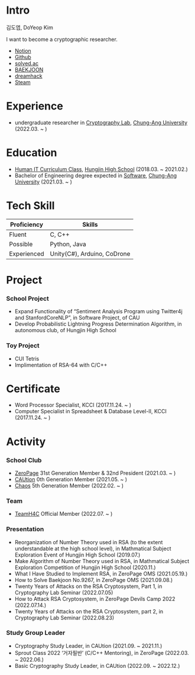 # Intro

김도엽, DoYeop Kim

I want to become a cryptographic researcher.

- [Notion](https://kredsya.notion.site/Front-Page-bf3183441b2a43588e3661bfed2e9bdb)
- [Github](https://github.com/Kredsya)
- [solved.ac](https://solved.ac/profile/clock)
- [BAEKJOON](https://www.acmicpc.net/user/clock)
- [dreamhack](https://dreamhack.io/users/25572)
- [Steam](https://steamcommunity.com/id/21432134/)

# Experience

- undergraduate researcher in [Cryptography Lab](http://www.hyungtaelee.com/), [Chung-Ang University](https://www.cau.ac.kr/index.do) (2022.03. ~ )

# Education

- [Human IT Curriculum Class](https://hungjin.hs.kr/doc.view?mcode=1810&cate=1810), [Hungjin High School](https://hungjin.hs.kr/?_page=1) (2018.03. ~ 2021.02.)
- Bachelor of Engineering degree expected in [Software](https://cse.cau.ac.kr/main.php), [Chung-Ang University](https://www.cau.ac.kr/index.do) (2021.03. ~ )

#  Tech Skill

| Proficiency | Skills |
| --- | --- |
| Fluent | C, C++ |
| Possible | Python, Java |
| Experienced | Unity(C#), Arduino, CoDrone |

# Project

### School Project

- Expand Functionality of “Sentiment Analysis Program using Twitter4j and StanfordCoreNLP”, in Software Project, of CAU
- Develop Probabilistic Lightning Progress Determination Algorithm, in autonomous club, of Hungjin High School

### Toy Project

- CUI Tetris
- Implimentation of RSA-64 with C/C++

# Certificate

- Word Processor Specialist, KCCI (2017.11.24. ~ )
- Computer Specialist in Spreadsheet & Database Level-Ⅱ, KCCI (2017.11.24. ~ )

# Activity

### School Club

- [ZeroPage](https://wiki.zeropage.org/wiki.php) 31st Generation Member & 32nd President (2021.03. ~ )
- [CAUtion](https://1unaram.notion.site/1unaram/CAUtion-e608f0a8dda34822be5cfeea9e9e6124) 0th Generation Member (2021.05. ~ )
- [Chaos](https://cauchaos.github.io/) 5th Generation Member (2022.02. ~ )

### Team

- [TeamH4C](https://teamh4c.com/) Official Member (2022.07. ~ )

### Presentation

- Reorganization of Number Theory used in RSA (to the extent understandable at the high school level), in Mathmatical Subject Exploration Event of Hungjin High School (2019.07.)
- Make Algorithm of Number Theory used in RSA, in Mathmatical Subject Exploration Competition of Hungjin High School (2020.11.)
- What I Have Studied to Implement RSA, in ZeroPage OMS (2021.05.19.)
- How to Solve Baekjoon No.9267, in ZeroPage OMS (2021.09.08.)
- Twenty Years of Attacks on the RSA Cryptosystem, Part 1, in Cryptography Lab Seminar (2022.07.05)
- How to Attack RSA Cryptosystem, in ZeroPage Devils Camp 2022 (2022.07.14.)
- Twenty Years of Attacks on the RSA Cryptosystem, part 2, in Cryptography Lab Seminar (2022.08.23)

### Study Group Leader

- Cryptography Study Leader, in CAUtion (2021.09. ~ 2021.11.)
- Sprout Class 2022 ‘거자필반’ (C/C++ Mentoring), in ZeroPage (2022.03. ~ 2022.06.)
- Basic Cryptography Study Leader, in CAUtion (2022.09. ~ 2022.12.)
